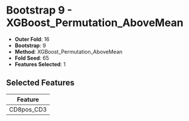 # Bootstrap 9 - XGBoost_Permutation_AboveMean

- **Outer Fold**: 16
- **Bootstrap**: 9
- **Method**: XGBoost_Permutation_AboveMean
- **Fold Seed**: 65
- **Features Selected**: 1

## Selected Features

| Feature |
|---------|
| CD8pos_CD3 |

